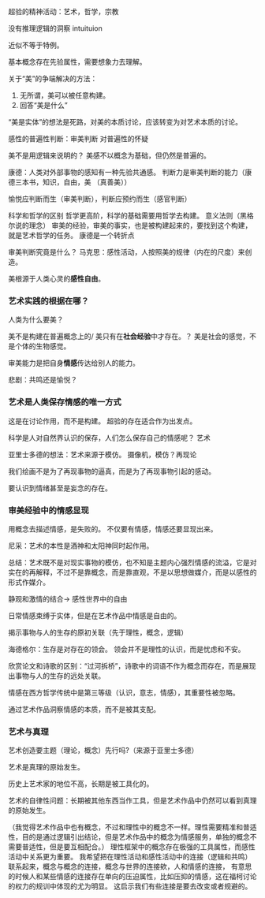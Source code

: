 超验的精神活动：艺术，哲学，宗教

没有推理逻辑的洞察
intuituion

近似不等于特例。

基本概念存在先验属性，需要想象力去理解。

关于“美”的争端解决的方法：
1. 无所谓，美可以被任意构建。
2. 回答“美是什么”

“美是实体”的想法是死路，对美的本质讨论，应该转变为对艺术本质的讨论。

感性的普遍性判断：审美判断
对普遍性的怀疑

美不是用逻辑来说明的？
美感不以概念为基础，但仍然是普遍的。

康德：人类对外部事物的感知有一种先验共通感。
判断力是审美判断的能力（康德三本书，知识，自由，美 （真善美））

愉悦应判断而生（审美判断），判断应预约而生（感官判断）

科学和哲学的区别
哲学更高阶，科学的基础需要用哲学去构建。
意义法则（黑格尔说的理念）
审美的经验，审美的事实，也是被构建起来的，要找到这个构建，就是艺术哲学的任务。
康德是一个转折点

审美判断究竟是什么？
马克思：感性活动，人按照美的规律（内在的尺度）来创造。

美根源于人类心灵的**感性自由**。

### 艺术实践的根据在哪？
人类为什么要美？

美不是构建在普遍概念上的/
美只有在**社会经验**中才存在。？
美是社会的感觉，不是个体的生物感觉。

审美能力是把自身**情感**传达给别人的能力。

悲剧：共鸣还是愉悦？

### 艺术是人类保存情感的唯一方式
这是在讨论作用，而不是构建。
超验的存在适合作为出发点。

科学是人对自然界认识的保存，人们怎么保存自己的情感呢？
艺术

亚里士多德的想法：艺术来源于模仿。
摄像机，模仿？再现论

我们绘画不是为了再现事物的逼真，而是为了再现事物引起的感动。

要认识到情绪甚至是妄念的存在。

### 审美经验中的情感显现
用概念去描述情感，是失败的。
不仅要有情感，情感还要显现出来。

尼采：艺术的本性是酒神和太阳神同时起作用。

总结：艺术既不是对现实事物的模仿，也不知是主题内心强烈情感的流溢，它是对实在的再解释，不过不是靠概念，而是靠直观，不是以思想做媒介，而是以感性的形式作媒介。

静观和激情的结合-> 感性世界中的自由

日常情感束缚于实体，但是在艺术作品中情感是自由的。

揭示事物与人的生存的原初关联（先于理性，概念，逻辑）

海德格尔：生存是对存在的领会。
领会并不是理性的认识，而是忧虑和不安。

欣赏论文和诗歌的区别：“过河拆桥”，诗歌中的词语不作为概念而存在，而是展现出事物与人的生存的远处关联。

情感在西方哲学传统中是第三等级（认识，意志，情感），其重要性被忽略。

通过艺术作品洞察情感的本质，而不是被其支配。

### 艺术与真理
艺术创造要主题（理论，概念）先行吗?（来源于亚里士多德）

艺术是真理的原始发生。

历史上艺术家的地位不高，长期是被工具化的。

艺术的自律性问题：长期被其他东西当作工具，但是艺术作品中仍然可以看到真理的原始发生。

（我觉得艺术作品中也有概念，不过和理性中的概念不一样。理性需要精准和普适性，目的是通过逻辑引出结论，但是艺术作品中的概念为情感服务，单独的概念不需要普适性，但是要互相配合。）
理性框架中的概念存在极强的工具属性，而感性活动中关系更为重要。
我希望把在理性活动和感性活动中的连接（逻辑和共鸣）联系起来，概念与概念的连接，概念与世界的连接欸，人和情感的连接，
有意思的时候人和某些情感的连接存在单向的压迫属性，比如压抑的情感，这在福柯讨论的权力的规训中体现的尤为明显。
这启示我们有些连接是要去改变或者规避的。

